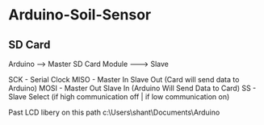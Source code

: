 # Arduino-Soil-Sensor

## SD Card
Arduino --> Master
SD Card Module ---> Slave

SCK - Serial Clock
MISO - Master In Slave Out (Card will send data to Arduino)
MOSI - Master Out Slave In (Arduino Will Send Data to Card)
SS - Slave Select (if high communication off | if low communication on)


Past LCD libery on this path
c:\Users\shant\Documents\Arduino

